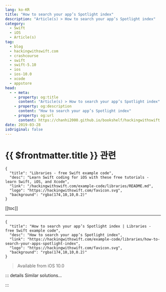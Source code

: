 ```yaml
---
lang: ko-KR
title: "How to search your app’s Spotlight index"
description: "Article(s) > How to search your app’s Spotlight index"
category:
  - Swift
  - iOS
  - Article(s)
tag: 
  - blog
  - hackingwithswift.com
  - crashcourse
  - swift
  - swift-5.10
  - ios
  - ios-10.0
  - xcode
  - appstore
head:
  - - meta:
    - property: og:title
      content: "Article(s) > How to search your app’s Spotlight index"
    - property: og:description
      content: "How to search your app’s Spotlight index"
    - property: og:url
      content: https://chanhi2000.github.io/bookshelf/hackingwithswift.com/example-code/libraries/how-to-search-your-apps-spotlight-index.html
date: 2019-03-28
isOriginal: false
---
```


# {{ $frontmatter.title }} 관련

```component VPCard
{
  "title": "Libraries - free Swift example code",
  "desc": "Learn Swift coding for iOS with these free tutorials - learn Swift, iOS, and Xcode",
  "link": "/hackingwithswift.com/example-code/libraries/README.md",
  "logo": "https://hackingwithswift.com/favicon.svg",
  "background": "rgba(174,10,10,0.2)"
}
```

[[toc]]

---

```component VPCard
{
  "title": "How to search your app’s Spotlight index | Libraries - free Swift example code",
  "desc": "How to search your app’s Spotlight index",
  "link": "https://hackingwithswift.com/example-code/libraries/how-to-search-your-apps-spotlight-index",
  "logo": "https://hackingwithswift.com/favicon.svg",
  "background": "rgba(174,10,10,0.2)"
}
```

> Available from iOS 10.0

<!-- TODO: 작성 -->

<!-- 
If you choose to index your app’s content using Spotlight (and you should), you can then use more Core Spotlight code to search your own index from inside your app.

All the work is done using the `CSSearchQuery` class, which works asynchronously. You need to give it two closures to work with: one to call when it finds a matching item (which should append the item to a results array), and one to call when the search finishes, at which point you should update your UI with the search results.

`CSSearchQuery` works similarly to Core Data - it even has the same approach to specifying search criteria. In this example we’re going to search for `"contentDescription == \"*\(text)*\"c"`, which means “find things that have a `contentDescription` value equal to any text, followed by our search text, then any text, using case-insensitive matching.

There are a few more things you need to know before I show you the code:

1. Running a `CSSearchQuery` returns `CSSearchableItem` items, so we need to an array to store that data type.
<li>We’ll be taking advantage of closure capturing to share that array between the “found items” closure and the “search is finished” handler.
<li>Your closures can be called on any thread, so as you usually manipulate the UI when the search finishes you should push that work to the main thread.
<li>You need to explicitly call `start()` on the search to make it begin.
<li>In case a user types really fast, we want to a way to cancel the existing search before starting a new one. To make that happen, it’s a good idea to store the `CSSearchQuery` object as a property in the class, then call `cancel()` on it before searching.

To try out the code below, add `import CoreSpotlight` to a view controller’s class, then give it a `CSSearchQuery?` property called `searchQuery`.

Now add this method:

```swift
func runSearch(text: String) {
    var allItems = [CSSearchableItem]()

    searchQuery?.cancel()

    let queryString = "contentDescription == \"*\(text)*\"c"
    searchQuery = CSSearchQuery(queryString: queryString, attributes: nil)

    searchQuery?.foundItemsHandler = { items in
        allItems.append(contentsOf: items)
    }

    searchQuery?.completionHandler = { error in
        DispatchQueue.main.async { [unowned self] in
            self.updateUI(matches: allItems)
        }
    }

    searchQuery?.start()
}
```

You’ll need to implement `updateUI()` to do something with your search results, such as updating a table view.

-->

::: details Similar solutions…

<!--
/example-code/system/how-to-use-core-spotlight-to-index-content-in-your-app">How to use Core Spotlight to index content in your app 
/quick-start/swiftui/how-to-add-search-tokens-to-a-search-field">How to add search tokens to a search field 
/example-code/system/how-to-run-code-when-your-app-is-terminated">How to run code when your app is terminated 
/example-code/uikit/how-to-use-uisearchcontroller-to-let-users-enter-search-words">How to use UISearchController to let users enter search words 
/example-code/uikit/how-to-localize-your-ios-app">How to localize your iOS app</a>
-->

:::

